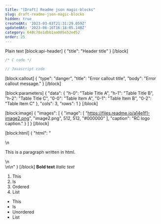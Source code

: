 ```yaml
---
title: "[Draft] Readme json magic-blocks"
slug: draft-readme-json-magic-blocks
hidden: true
createdAt: '2023-03-03T21:31:29.059Z'
updatedAt: '2023-06-16T16:18:05.148Z'
category: 648c78a1dbb1aa005e52ed52
order: 25
---
```

Plain text
[block:api-header]
{
  "title": "Header title"
}
[/block]

```c 
/* C code */
```
```javascript 
// Javascript code
```


[block:callout]
{
  "type": "danger",
  "title": "Error callout title",
  "body": "Error callout message."
}
[/block]

[block:parameters]
{
  "data": {
    "h-0": "Table Title A",
    "h-1": "Table Title B",
    "h-2": "Table Title C",
    "0-0": "Table Item A",
    "0-1": "Table Item B",
    "0-2": "Table Item C"
  },
  "cols": 3,
  "rows": 1
}
[/block]

[block:image]
{
  "images": [
    {
      "image": [
        "https://files.readme.io/a14e1f1-image2.png",
        "image2.png",
        512,
        512,
        "#000000"
      ],
      "caption": "RC logo caption."
    }
  ]
}
[/block]

[block:html]
{
  "html": "<div>\n  <p>This is a paragraph written in html.</p>\n</div>\n\n<style></style>"
}
[/block]
**Bold text**
*Italic text*

1. This
2. Is
3. Ordered
4. List 

- This
- Is
- Unordered
- List